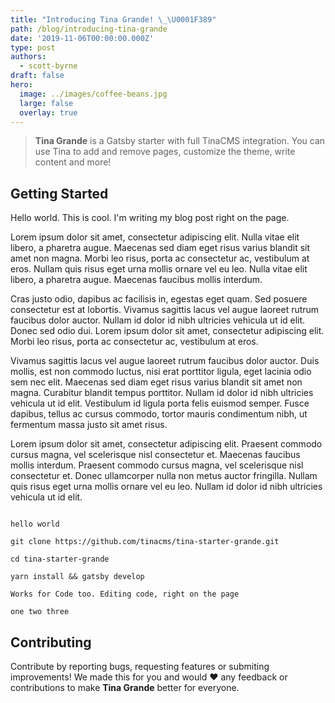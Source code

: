 ```yaml
---
title: "Introducing Tina Grande! \_\U0001F389"
path: /blog/introducing-tina-grande
date: '2019-11-06T00:00:00.000Z'
type: post
authors:
  - scott-byrne
draft: false
hero:
  image: ../images/coffee-beans.jpg
  large: false
  overlay: true
---
```

> **Tina Grande** is a Gatsby starter with full TinaCMS integration. You can use Tina to add and remove pages, customize the theme, write content and more!

## Getting Started

Hello world. This is cool. I'm writing my blog post right on the page. 

Lorem ipsum dolor sit amet, consectetur adipiscing elit. Nulla vitae elit libero, a pharetra augue. Maecenas sed diam eget risus varius blandit sit amet non magna. Morbi leo risus, porta ac consectetur ac, vestibulum at eros. Nullam quis risus eget urna mollis ornare vel eu leo. Nulla vitae elit libero, a pharetra augue. Maecenas faucibus mollis interdum.

Cras justo odio, dapibus ac facilisis in, egestas eget quam. Sed posuere consectetur est at lobortis. Vivamus sagittis lacus vel augue laoreet rutrum faucibus dolor auctor. Nullam id dolor id nibh ultricies vehicula ut id elit. Donec sed odio dui. Lorem ipsum dolor sit amet, consectetur adipiscing elit. Morbi leo risus, porta ac consectetur ac, vestibulum at eros.

Vivamus sagittis lacus vel augue laoreet rutrum faucibus dolor auctor. Duis mollis, est non commodo luctus, nisi erat porttitor ligula, eget lacinia odio sem nec elit. Maecenas sed diam eget risus varius blandit sit amet non magna. Curabitur blandit tempus porttitor. Nullam id dolor id nibh ultricies vehicula ut id elit. Vestibulum id ligula porta felis euismod semper. Fusce dapibus, tellus ac cursus commodo, tortor mauris condimentum nibh, ut fermentum massa justo sit amet risus.

Lorem ipsum dolor sit amet, consectetur adipiscing elit. Praesent commodo cursus magna, vel scelerisque nisl consectetur et. Maecenas faucibus mollis interdum. Praesent commodo cursus magna, vel scelerisque nisl consectetur et. Donec ullamcorper nulla non metus auctor fringilla. Nullam quis risus eget urna mollis ornare vel eu leo. Nullam id dolor id nibh ultricies vehicula ut id elit.

```shell-session

hello world

git clone https://github.com/tinacms/tina-starter-grande.git

cd tina-starter-grande

yarn install && gatsby develop

Works for Code too. Editing code, right on the page
```

    one two three

## Contributing

Contribute by reporting bugs, requesting features or submiting improvements! We made this for you and would ❤️ any feedback or contributions to make **Tina Grande** better for everyone.